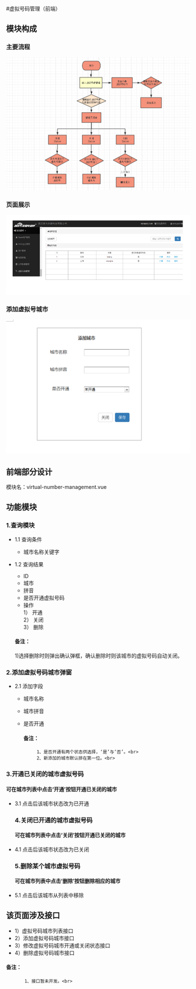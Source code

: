 #虚拟号码管理（前端）
## 模块构成
### 主要流程   
![流程图](https://github.com/chownchen/pubImages/blob/master/%E8%99%9A%E6%8B%9F%E5%8F%B7%E7%A0%81%E7%AE%A1%E7%90%86/liucheng.png)<br>
### 页面展示 
![界面总览](https://github.com/chownchen/pubImages/blob/master/%E8%99%9A%E6%8B%9F%E5%8F%B7%E7%A0%81%E7%AE%A1%E7%90%86/1.png)<br>
### 添加虚拟号城市
![添加企业](https://github.com/chownchen/pubImages/blob/master/%E8%99%9A%E6%8B%9F%E5%8F%B7%E7%A0%81%E7%AE%A1%E7%90%86/2.png)<br>


## 前端部分设计
模块名：virtual-number-management.vue

## 功能模块 
### 1.查询模块
- 1.1 查询条件
   + 城市名称关键字

- 1.2 查询结果
    + ID
    + 城市
    + 拼音
    + 是否开通虚拟号码
    + 操作<br>
     1） 开通<br>
     2） 关闭<br>
     3） 删除
     #### 备注：
     1)选择删除时则弹出确认弹框，确认删除时则该城市的虚拟号码自动关闭。
            
### 2.添加虚拟号码城市弹窗
  - 2.1 添加字段
    + 城市名称
    + 城市拼音
    + 是否开通<br>
      
       #### 备注：
               1、是否开通有两个状态供选择，‘是’与‘否’。<br>
               2、新添加的城市默认排在第一位。<br>
      
  ### 3.开通已关闭的城市虚拟号码
   #### 可在城市列表中点击‘开通’按钮开通已关闭的城市
   
- 3.1 点击后该城市状态改为已开通
      
  ### 4.关闭已开通的城市虚拟号码
   #### 可在城市列表中点击‘关闭’按钮开通已关闭的城市
   
- 4.1 点击后该城市状态改为已关闭

  ### 5.删除某个城市虚拟号码
   #### 可在城市列表中点击‘删除’按钮删除相应的城市
   
- 5.1 点击后该城市从列表中移除
               
## 该页面涉及接口
   - 1）虚拟号码城市列表接口
   - 2）添加虚拟号码城市接口
   - 3）修改虚拟号码城市开通或关闭状态接口
   - 4）删除虚拟号码城市接口
   #### 备注：
           1、接口暂未开发。<br>